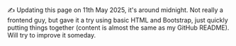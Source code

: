 ✍️ Updating this page on 11th May 2025, it's around midnight. Not really a frontend guy, but gave it a try using basic HTML and Bootstrap, just quickly putting things together (content is almost the same as my GitHub README). Will try to improve it someday.

